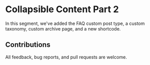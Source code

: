 # Collapsible Content Part 2

In this segment, we've added the FAQ custom post type, a custom taxonomy, custom archive page, and a new shortcode.

## Contributions

All feedback, bug reports, and pull requests are welcome.
